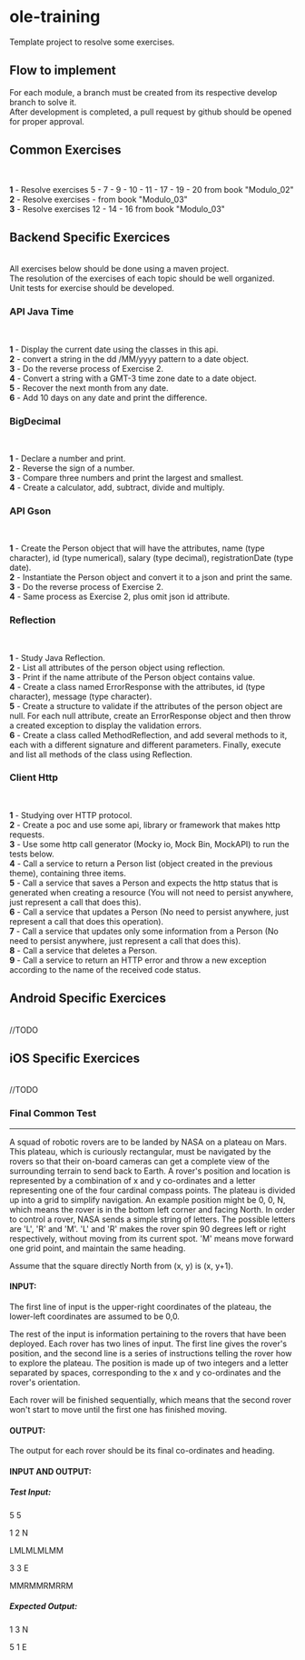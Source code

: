 # ole-training
Template project to resolve some exercises.

## Flow to implement
For each module, a branch must be created from its respective develop branch to solve it. <br>
After development is completed, a pull request by github should be opened for proper approval. <br>

## Common Exercises

</br>

**1** - Resolve exercises 5 - 7 - 9 - 10 - 11 - 17 - 19 - 20 from book "Modulo_02"<br>
**2** - Resolve exercises - from book "Modulo_03"<br>
**3** - Resolve exercises 12 - 14 - 16 from book "Modulo_03"<br>

## Backend Specific Exercices

<br>
All exercises below should be done using a maven project. <br>
The resolution of the exercises of each topic should be well organized. <br>
Unit tests for exercise should be developed. <br>

### API Java Time

</br>

**1** - Display the current date using the classes in this api. <br>
**2** - convert a string in the dd /MM/yyyy pattern to a date object. <br>
**3** - Do the reverse process of Exercise 2. <br>
**4** - Convert a string with a GMT-3 time zone date to a date object. <br>
**5** - Recover the next month from any date. <br>
**6** - Add 10 days on any date and print the difference. <br>

### BigDecimal

</br>

**1** - Declare a number and print. <br>
**2** - Reverse the sign of a number. <br>
**3** - Compare three numbers and print the largest and smallest. <br>
**4** - Create a calculator, add, subtract, divide and multiply. <br>

### API Gson

</br>

**1** - Create the Person object that will have the attributes, name (type character), id (type numerical), salary (type decimal), registrationDate (type date). <br>
**2** - Instantiate the Person object and convert it to a json and print the same. <br>
**3** - Do the reverse process of Exercise 2. <br>
**4** - Same process as Exercise 2, plus omit json id attribute. <br>
	

### Reflection

</br>

**1** - Study Java Reflection. <br>
**2** - List all attributes of the person object using reflection. <br>
**3** - Print if the name attribute of the Person object contains value. <br>
**4** - Create a class named ErrorResponse with the attributes, id (type character), message (type character). <br>
**5** - Create a structure to validate if the attributes of the person object are null. For each null attribute, create an ErrorResponse object and then throw a created exception to display the validation errors. <br>
**6** - Create a class called MethodReflection, and add several methods to it, each with a different signature and different parameters. Finally, execute and list all methods of the class using Reflection. <br>

### Client Http

</br>

**1** - Studying over HTTP protocol. <br>
**2** - Create a poc and use some api, library or framework that makes http requests. <br>
**3** - Use some http call generator (Mocky io, Mock Bin, MockAPI) to run the tests below. <br>
**4** - Call a service to return a Person list (object created in the previous theme), containing three items. <br>
**5** - Call a service that saves a Person and expects the http status that is generated when creating a resource (You will not need to persist anywhere, just represent a call that does this). <br>
**6** - Call a service that updates a Person (No need to persist anywhere, just represent a call that does this operation). <br>
**7** - Call a service that updates only some information from a Person (No need to persist anywhere, just represent a call that does this). <br>
**8** - Call a service that deletes a Person. <br>
**9** - Call a service to return an HTTP error and throw a new exception according to the name of the received code status. <br>

## Android Specific Exercices

<br>
//TODO
<br>

## iOS Specific Exercices

<br>
//TODO
<br>

### Final Common Test
--------------------

A squad of robotic rovers are to be landed by NASA on a plateau on Mars. This plateau, which is curiously rectangular, must be navigated by the rovers so that their on-board cameras can get a complete view of the surrounding terrain to send back to Earth.
A rover's position and location is represented by a combination of x and y co-ordinates and a letter representing one of the four cardinal compass points. The plateau is divided up into a grid to simplify navigation. An example position might be 0, 0, N, which means the rover is in the bottom left corner and facing North.
In order to control a rover, NASA sends a simple string of letters. The possible letters are 'L', 'R' and 'M'. 'L' and 'R' makes the rover spin 90 degrees left or right respectively, without moving from its current spot. 'M' means move forward one grid point, and maintain the same heading.

Assume that the square directly North from (x, y) is (x, y+1).

#### INPUT:

The first line of input is the upper-right coordinates of the plateau, the lower-left coordinates are assumed to be 0,0.

The rest of the input is information pertaining to the rovers that have been deployed. Each rover has two lines of input. The first line gives the rover's position, and the second line is a series of instructions telling the rover how to explore the plateau.
The position is made up of two integers and a letter separated by spaces, corresponding to the x and y co-ordinates and the rover's orientation.

Each rover will be finished sequentially, which means that the second rover won't start to move until the first one has finished moving.

#### OUTPUT:

The output for each rover should be its final co-ordinates and heading.

#### INPUT AND OUTPUT:

##### Test Input:
5 5

1 2 N

LMLMLMLMM

3 3 E

MMRMMRMRRM

##### Expected Output:

1 3 N

5 1 E
